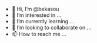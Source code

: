 - 👋 Hi, I’m @bekasou
- 👀 I’m interested in ...
- 🌱 I’m currently learning ...
- 💞️ I’m looking to collaborate on ...
- 📫 How to reach me ...

<!---
bekasou/bekasou is a ✨ special ✨ repository because its `README.md` (this file) appears on your GitHub profile.
You can click the Preview link to take a look at your changes.
--->
